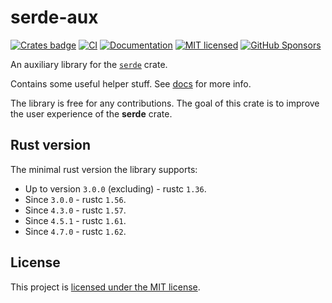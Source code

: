 # serde-aux
[![Crates badge](https://img.shields.io/crates/v/serde_aux.svg)](https://crates.io/crates/serde-aux) 
[![CI](https://github.com/iddm/serde-aux/actions/workflows/ci.yml/badge.svg)](https://github.com/iddm/serde-aux/actions/workflows/ci.yml)
[![Documentation](https://docs.rs/serde-aux/badge.svg)](https://docs.rs/serde-aux)
[![MIT licensed](https://img.shields.io/badge/license-MIT-blue.svg)](./LICENSE)
[![GitHub Sponsors](https://img.shields.io/github/sponsors/iddm)](https://github.com/sponsors/iddm)

An auxiliary library for the [`serde`](https://github.com/serde-rs/serde) crate.

Contains some useful helper stuff. See [docs](https://docs.rs/serde-aux) for more info.

The library is free for any contributions. The goal of this crate is to improve the user experience of the **serde**
crate.

## Rust version
The minimal rust version the library supports:
  - Up to version `3.0.0` (excluding) - rustc `1.36`.
  - Since `3.0.0` - rustc `1.56`.
  - Since `4.3.0` - rustc `1.57`.
  - Since `4.5.1` - rustc `1.61`.
  - Since `4.7.0` - rustc `1.62`.

## License
This project is [licensed under the MIT license](https://github.com/iddm/serde-aux/blob/master/LICENSE).
